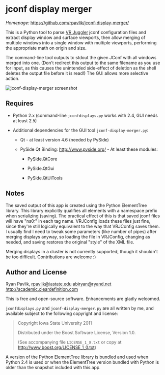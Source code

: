 jconf display merger
====================

*Homepage:* https://github.com/rpavlik/jconf-display-merger/

This is a Python tool to parse [VR Juggler][1] jconf configuration files
and extract display window and surface viewports, then allow merging of
multiple windows into a single window with multiple viewports,
performing the appropriate math on origin and size.

The command-line tool outputs to stdout the given JConf with all windows
merged into one. (Don't redirect this output to the same filename as you
use for input, as this causes the unintended side-effect of deletion as
the shell deletes the output file before it is read!) The GUI allows
more selective action.


![jconf-display-merger screenshot][2]

Requires
--------
* Python 2.x (command-line `jconfdisplays.py` works with 2.4, GUI needs
	at least 2.5)

* Additional dependencies for the GUI tool `jconf-display-merger.py`:

	* Qt - at least version 4.6 (needed by PySide)

	* PySide Qt Binding: <http://www.pyside.org/> - At least these modules:

		* PySide.QtCore

		* PySide.QtGui

		* PySide.QtUiTools

Notes
-----
The saved output of this app is created using the Python ElementTree
library. This library explicitly qualifies all elements with a namespace
prefix when serializing (saving). The practical effect of this is that
saved jconf files will have "ns0:" in each tag name. VRJConfig loads
these files just fine, since they're still logically equivalent to the
way that VRJConfig saves them. I usually find I need to tweak some
parameters (like number of pipes) after merging displays anyway, so
loading the file in VRJConfig, changing as needed, and saving restores
the original "style" of the XML file.

Merging displays in a cluster is not currently supported, though it
shouldn't be too difficult. Contributions are welcome :)

Author and License
------------------
Ryan Pavlik, <rpavlik@iastate.edu> <abiryan@ryand.net>
<http://academic.cleardefinition.com>

This is free and open-source software. Enhancements are gladly welcomed.

`jconfdisplays.py` and `jconf-display-merger.py` are all written by me,
and available subject to the following copyright and license:

> Copyright Iowa State University 2011
>
> Distributed under the Boost Software License, Version 1.0.
>
> (See accompanying file `LICENSE_1_0.txt` or copy at
> <http://www.boost.org/LICENSE_1_0.txt>)

A version of the Python ElementTree library is bundled and used when
Python 2.4 is used or when the ElementTree version bundled with Python
is older than the snapshot included with this app.

[1]: http://vrjuggler.googlecode.com/ "VR Juggler"
[2]: https://github.com/rpavlik/jconf-display-merger/raw/master/display-merger-gui-screenshot.png "jconf-display-merger screenshot"

